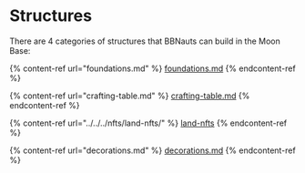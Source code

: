 # Structures

There are 4 categories of structures that BBNauts can build in the Moon Base:

{% content-ref url="foundations.md" %}
[foundations.md](foundations.md)
{% endcontent-ref %}

{% content-ref url="crafting-table.md" %}
[crafting-table.md](crafting-table.md)
{% endcontent-ref %}

{% content-ref url="../../../nfts/land-nfts/" %}
[land-nfts](../../../nfts/land-nfts/)
{% endcontent-ref %}

{% content-ref url="decorations.md" %}
[decorations.md](decorations.md)
{% endcontent-ref %}
